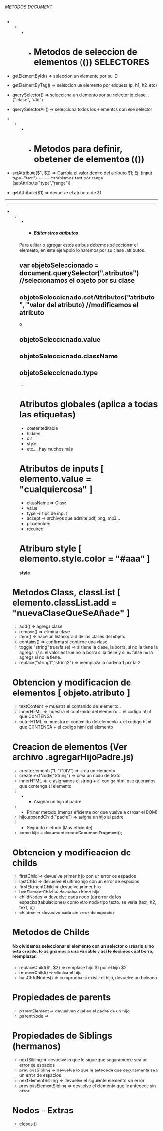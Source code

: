 ###### METODOS DOCUMENT

- - * * # Metodos de seleccion de elementos (()) SELECTORES
- getElementById() => seleccion un elemento por su ID
- getElementByTag() => seleccion un elemento por etiqueta (p, h1, h2, etc)
- querySelector() => selecciona un elemento por su selector id,clase... (".clase", "#id")
- querySelectorAll() => selecciona todos los elementos con ese selector

- - * * # Metodos para definir, obetener  de elementos (())
- setAttribute($1, $2) => Cambia el valor dentro del atributo $1; Ej: (input type="text") ==== cambiamos text por range (setAttribute("type","range"))
- getAttribute($1) => devuelve el atributo de $1 
- - - - - - - - - - - - - - - - - - - - - - - - - - - - - - - - - - - - - - - - - - - - - - - - - - - - - - - - - - - - - - - - - - - - - - - - - - - -
- - - - - - - - - - - - - - - - - - - - - - - - - - - - - - - - - - - - - - - - - - - - - - - - - - - - - - - - - - - - - - - - - - - - - - - - - - - -
- - * * ##### Editar otros atributos ##### 
    Para editar o agregar estos atribus debemos seleccionar el elemento, en este ejempplo lo haremos por su clase .atributos.
       ## var objetoSeleccionado = document.querySelector(".atributos") //selecionamos el objeto por su clase
       ## objetoSeleccionado.setAttributes("atributo", "valor del atributo) //modificamos el atributo
       o
       ## objetoSeleccionado.value
       ## objetoSeleccionado.className
       ## objetoSeleccionado.type
       ....

    # Atributos globales (aplica a todas las etiquetas)
    - contenteditable
    - hidden
    - dir
    - style
    - etc.... hay muchos más

    # Atributos de inputs [ elemento.value = "cualquiercosa" ]
    - className => Clase
    - value
    - type => tipo de input 
    - accept => archivos que admite pdf, png, mp3...
    - placeholder
    - required

    # Atriburo style [ elemento.style.color = "#aaa" ]
    #### style

   # Metodos Class, classList [ elemento.classList.add = "nuevaClaseQueSeAñade" ]
   - add() => agrega clase
   - remove() => elimina clase
   - item() => hace un listado/raid de las clases del objeto
   - contains() => confirma si contiene una clase
   - toggle("string",true/false) => si tiene la clase, la borra, si no la tiene la agrega. // si el valor es true no la borra si la tiene y si es false no la agrega si no la tiene.
   - replace("string1","string2") => reemplaza la cadena 1 por la 2

   # Obtencion y modificacion de elementos [ objeto.atributo ]
   - textContent => muestra el contenido del elemento .
   - innerHTML  =>  muestra el contenido del elemento + el codigo html que CONTENGA .
   - outerHTML  =>  muestra el contenido del elemento + el codigo html que CONTENGA + el codigo html del elemento

   # Creacion de elementos (Ver archivo .agregarHijoPadre.js)
   - createElements("LI"/"DIV") => crea un elemento
   - createTextNode("String") => crea un nodo de texto
   - innerHTML => le asignamos el string + el codigo html que queramos que contenga el elemento
   - - - Asignar un hijo al padre
   - - Primer metodo (menos eficiente por que vuelve a cargar el DOM) 
   - hijo.appendChild("padre") => asigna un hijo al padre
   - - Segundo metodo (Mas eficiente)
   - const hijo = document.createDocumentFragment();

   # Obtencion y modificacion de childs
   - firstChild => devuelve primer hijo con un error de espacios
   - lastChild => devuelve el ultimo hijo con un error de espacios
   - firstElementChild => devuelve primer hijo
   - lastElementChild => devuelve ultimo hijo
   - childNodes => devuelve cada nodo (da error de los espacios(tabulaciones) como otro nodo tipo texto. se veria (text, h2, text, p))
   - children => devuelve cada sin error de espacios

   # Metodos de Childs
   #### No olvidemos seleccionar el elemento con un selector o crearlo si no está creado, lo asignamos a una variable y así le decimos cual borra, reemplazar.
   - replaceChild($1, $2) => remplace hijo $1 por el hijo $2 
   - removeChild() => elimina el hijo
   - hasChildNodes() => comprueba si existe el hijo, devuelve un boleano

   # Propiedades de parents
   - parentElement => devuelven cual es el padre de un hijo
   - parentNode => 

   # Propiedades de Siblings (hermanos)
   - nextSibling => devuelve lo que le sigue que seguramente sea un error de espacios
   - previousSibling  => devuelve lo que le antecede que seguramente sea un error de espacios
   - nextElementSibling => devuelve el siguiente elemento sin error
   - previousElementSibling  => devuelve el elemento que le antecede sin error

   # Nodos - Extras
   - closest() 